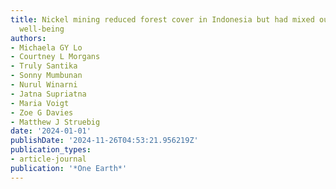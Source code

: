 ```yaml
---
title: Nickel mining reduced forest cover in Indonesia but had mixed outcomes for
  well-being
authors:
- Michaela GY Lo
- Courtney L Morgans
- Truly Santika
- Sonny Mumbunan
- Nurul Winarni
- Jatna Supriatna
- Maria Voigt
- Zoe G Davies
- Matthew J Struebig
date: '2024-01-01'
publishDate: '2024-11-26T04:53:21.956219Z'
publication_types:
- article-journal
publication: '*One Earth*'
---
```

